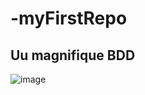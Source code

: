 # -myFirstRepo
## __Uu magnifique BDD__


![image](https://user-images.githubusercontent.com/112190974/188631775-2c0fb876-84f5-4792-be65-52385344672c.png)
